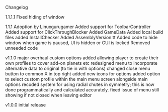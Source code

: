 Changelog

1.1.1.1
	Fixed hiding of window

1.1.1
	Adoption by Linuxgurugamer
	Added support for ToolbarController
	Added support for ClickThroughBlocker
	Added GameData
	Added local build files
	added InstallChecker
	Added AssemblyVersion.tt
	Added code to hide window when game is paused, UI is hidden or GUI is locked
	Removed unneeded code

v1.1.0
	major overhaul
	custom options added allowing player to create their own profiles to cover add-on planets etc
	redesigned menu to incorporate alternative data to original (to tie in with options)
	changed close menu button to common X in top right
	added new icons for options
	added option to select custom profile within the main menu screen alongside main options
	recoded system for using radial chutes in symmetry; this is now done programmatically and calculated accurately.
	fixed issue of menu still showing if not closed when leaving editor

v1.0.0
	initial release
